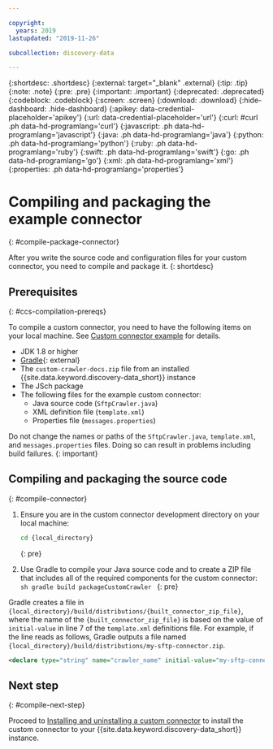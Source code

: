 ```yaml
---

copyright:
  years: 2019
lastupdated: "2019-11-26"

subcollection: discovery-data

---
```


{:shortdesc: .shortdesc}
{:external: target="_blank" .external}
{:tip: .tip}
{:note: .note}
{:pre: .pre}
{:important: .important}
{:deprecated: .deprecated}
{:codeblock: .codeblock}
{:screen: .screen}
{:download: .download}
{:hide-dashboard: .hide-dashboard}
{:apikey: data-credential-placeholder='apikey'} 
{:url: data-credential-placeholder='url'}
{:curl: #curl .ph data-hd-programlang='curl'}
{:javascript: .ph data-hd-programlang='javascript'}
{:java: .ph data-hd-programlang='java'}
{:python: .ph data-hd-programlang='python'}
{:ruby: .ph data-hd-programlang='ruby'}
{:swift: .ph data-hd-programlang='swift'}
{:go: .ph data-hd-programlang='go'}
{:xml: .ph data-hd-programlang='xml'}
{:properties: .ph data-hd-programlang='properties'}

# Compiling and packaging the example connector
{: #compile-package-connector}

After you write the source code and configuration files for your custom connector, you need to compile and package it.
{: shortdesc}

## Prerequisites
{: #ccs-compilation-prereqs}

To compile a custom connector, you need to have the following items on your local machine. See [Custom connector example](/docs/discovery-data?topic=discovery-data-example-connector#example-connection-requirements) for details.

  - JDK 1.8 or higher
  - [Gradle](https://gradle.org/install/){: external}
  - The `custom-crawler-docs.zip` file from an installed {{site.data.keyword.discovery-data_short}} instance
  - The JSch package
  - The following files for the example custom connector:
    - Java source code (`SftpCrawler.java`)
    - XML definition file (`template.xml`)
    - Properties file (`messages.properties`)

  Do not change the names or paths of the `SftpCrawler.java`, `template.xml`, and `messages.properties` files. Doing so can result in problems including build failures.
  {: important}

## Compiling and packaging the source code
{: #compile-connector}

  1. Ensure you are in the custom connector development directory on your local machine:
     ```sh
     cd {local_directory}
     ```
     {: pre}

  1. Use Gradle to compile your Java source code and to create a ZIP file that includes all of the required components for the custom connector:
    ```sh
    gradle build packageCustomCrawler
    ```
    {: pre}

  Gradle creates a file in `{local_directory}/build/distributions/{built_connector_zip_file}`, where the name of the `{built_connector_zip_file}` is based on the value of `initial-value` in line 7 of the `template.xml` definitions file. For example, if the line reads as follows, Gradle outputs a file named `{local_directory}/build/distributions/my-sftp-connector.zip`.

  ```xml
 <declare type="string" name="crawler_name" initial-value="my-sftp-connector"/>
  ```

## Next step
{: #compile-next-step}

Proceed to [Installing and uninstalling a custom connector](/docs/discovery-data?topic=discovery-data-install-connector) to install the custom connector to your {{site.data.keyword.discovery-data_short}} instance.